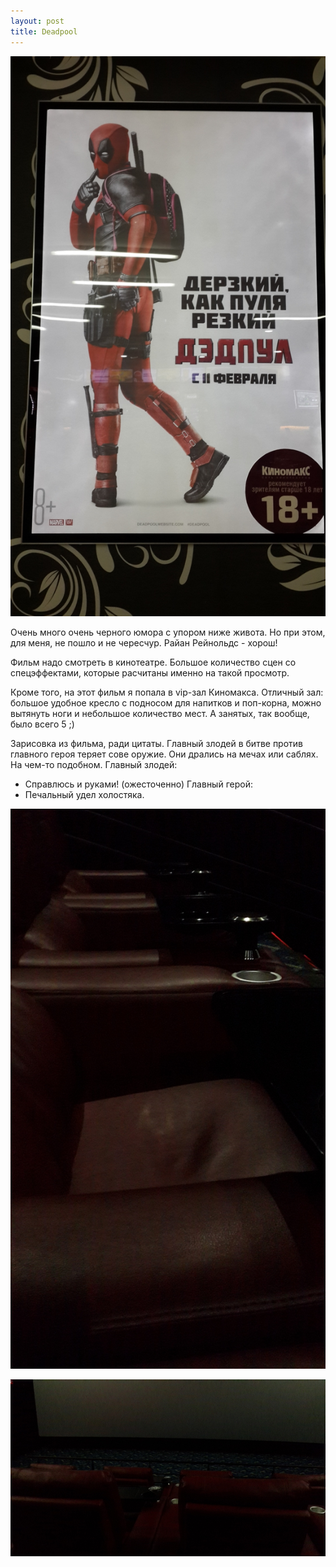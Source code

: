 ```yaml
---
layout: post
title: Deadpool
---
```


![фото кекса](/images/deadpool/deadpool-poster.jpg)

Очень много очень черного юмора с упором ниже живота. Но при этом, для меня, не пошло и не чересчур. Райан Рейнольдс - хорош!

Фильм надо смотреть в кинотеатре. Большое количество сцен со спецэффектами, которые расчитаны именно на такой просмотр.

Кроме того, на этот фильм я попала в vip-зал Киномакса. Отличный зал: большое удобное кресло с подносом для напитков и поп-корна, можно вытянуть ноги и небольшое количество мест. А занятых, так вообще, было всего 5 ;)

Зарисовка из фильма, ради цитаты. Главный злодей в битве против главного героя теряет сове оружие. Они дрались на мечах или саблях. На чем-то подобном.
Главный злодей:
- Справлюсь и руками! (ожесточенно)
Главный герой:
- Печальный удел холостяка.



![фото кекса](/images/deadpool/kinomax-vip1.jpg)

![фото кекса](/images/deadpool/kinomax-vip2.jpg)